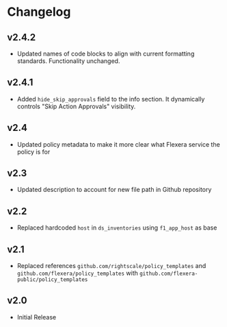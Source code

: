 # Changelog

## v2.4.2

- Updated names of code blocks to align with current formatting standards. Functionality unchanged.

## v2.4.1

- Added `hide_skip_approvals` field to the info section. It dynamically controls "Skip Action Approvals" visibility.

## v2.4

- Updated policy metadata to make it more clear what Flexera service the policy is for

## v2.3

- Updated description to account for new file path in Github repository

## v2.2

- Replaced hardcoded `host` in `ds_inventories` using `f1_app_host` as base

## v2.1

- Replaced references `github.com/rightscale/policy_templates` and `github.com/flexera/policy_templates` with `github.com/flexera-public/policy_templates`

## v2.0

- Initial Release
